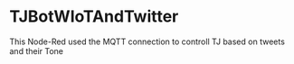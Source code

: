 # TJBotWIoTAndTwitter
This Node-Red used the MQTT connection to controll TJ based on tweets and their Tone
